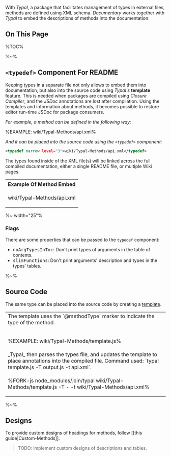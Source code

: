 With _Typal_, a package that facilitates management of types in external files, methods are defined using XML schema. _Documentary_ works together with _Typal_ to embed the descriptions of methods into the documentation.

## On This Page

%TOC%

%~%

## `<typedef>` Component For README

Keeping types in a separate file not only allows to embed them into documentation, but also into the source code using _Typal's_ **template** feature. This is needed when packages are compiled using _Closure Compiler_, and the _JSDoc_ annotations are lost after compilation. Using the templates and information about methods, it becomes possible to restore editor run-time JSDoc for package consumers.

_For example, a method can be defined in the following way:_

%EXAMPLE: wiki/Typal-Methods/api.xml%

_And it can be placed into the source code using the `<typedef>` component:_

```xml
<typedef narrow level="3">wiki/Typal-Methods/api.xml</typedef>
```

The types found inside of the XML file(s) will be linked across the full compiled documentation, either a single README file, or multiple Wiki pages.

<table><tr><th>Example Of Method Embed</th></tr>
<tr><td>

<typedef noArgTypesInToc narrow level="3">wiki/Typal-Methods/api.xml</typedef>

</tr></td></table>

%~ width="25"%

### Flags

There are some properties that can be passed to the `typedef` component:

- <kbd>noArgTypesInToc</kbd>: Don't print types of arguments in the table of contents.
- <kbd>slimFunctions</kbd>: Don't print arguments' description and types in the types' tables.

%~%

## Source Code

The same type can be placed into the source code by creating a [template](wiki/Typal-Methods/template.js).

<table>
<!-- block-start -->
<tr><td><md2html>
The template uses the `@methodType` marker to indicate the type of the method.

</md2html></td></tr>
<tr><td>

%EXAMPLE: wiki/Typal-Methods/template.js%
</td></tr>
<!-- /block-end -->
<!-- block-start -->
<tr><td><md2html>
_Typal_ then parses the types file, and updates the template to place annotations into the compiled file.
Command used: `typal template.js -T output.js -t api.xml`.
</md2html>
</td></tr>
<tr><td>

%FORK-js node_modules/.bin/typal wiki/Typal-Methods/template.js -T - -t wiki/Typal-Methods/api.xml%
</td></tr>
<!-- /block-end -->
</table>

%~%

## Designs

To provide custom designs of headings for methods, follow [[this guide|Custom-Methods]].

> TODO: implement custom designs of descriptions and tables.
